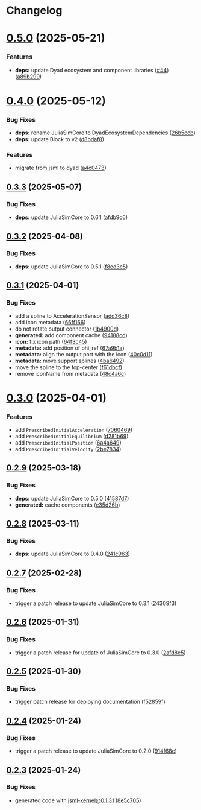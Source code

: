 # Changelog

# [0.5.0](https://github.com/JuliaComputing/RotationalComponents/compare/v0.4.0...v0.5.0) (2025-05-21)


### Features

* **deps:** update Dyad ecosystem and component libraries ([#44](https://github.com/JuliaComputing/RotationalComponents/issues/44)) ([a89b299](https://github.com/JuliaComputing/RotationalComponents/commit/a89b2993f7ec95b905f6b52646165cce4a4a3f04))

# [0.4.0](https://github.com/JuliaComputing/RotationalComponents/compare/v0.3.3...v0.4.0) (2025-05-12)


### Bug Fixes

* **deps:** rename JuliaSimCore to DyadEcosystemDependencies ([26b5ccb](https://github.com/JuliaComputing/RotationalComponents/commit/26b5ccbbb3641ebf99115b03bfbd26056ea3d50b))
* **deps:** update Block to v2 ([d8bdaf8](https://github.com/JuliaComputing/RotationalComponents/commit/d8bdaf885c3036dfa622c8bb1eae5800f80a3239))


### Features

* migrate from jsml to dyad ([a4c0473](https://github.com/JuliaComputing/RotationalComponents/commit/a4c04737772e59a5031c5809078ce785a954fc4f))

## [0.3.3](https://github.com/JuliaComputing/RotationalComponents/compare/v0.3.2...v0.3.3) (2025-05-07)


### Bug Fixes

* **deps:** update JuliaSimCore to 0.6.1 ([afdb9c6](https://github.com/JuliaComputing/RotationalComponents/commit/afdb9c6c5733754796b497744cae759e04b4f572))

## [0.3.2](https://github.com/JuliaComputing/RotationalComponents/compare/v0.3.1...v0.3.2) (2025-04-08)


### Bug Fixes

* **deps:** update JuliaSimCore to 0.5.1 ([f8ed3e5](https://github.com/JuliaComputing/RotationalComponents/commit/f8ed3e593efbc61531c6718f543f377b80b6a95e))

## [0.3.1](https://github.com/JuliaComputing/RotationalComponents/compare/v0.3.0...v0.3.1) (2025-04-01)


### Bug Fixes

* add a spline to AccelerationSensor ([add36c8](https://github.com/JuliaComputing/RotationalComponents/commit/add36c8e1eddbfdeaac7211d32f2ce56c7643767))
* add icon metadata ([66ff166](https://github.com/JuliaComputing/RotationalComponents/commit/66ff1662e71835c4dc7976aa3ad82a269c230ff4))
* do not rotate output connector ([1b4900d](https://github.com/JuliaComputing/RotationalComponents/commit/1b4900d2ff99a984bbed0deb3734392389f15edc))
* **generated:** add component cache ([94188cd](https://github.com/JuliaComputing/RotationalComponents/commit/94188cd12e950b6b3fea7565affc067a88749fe8))
* **icon:** fix icon path ([64f3c45](https://github.com/JuliaComputing/RotationalComponents/commit/64f3c4536965c5db699bb8a91d5b7aea9b59577e))
* **metadata:** add position of phi_ref ([67a9b1a](https://github.com/JuliaComputing/RotationalComponents/commit/67a9b1a6214e0ebc522dbe0c0d06480f8dcc55c5))
* **metadata:** align the output port with the icon ([40c0d11](https://github.com/JuliaComputing/RotationalComponents/commit/40c0d111f5816c972c35051e856e5dec18ea2cd1))
* **metadata:** move support splines ([4ba6492](https://github.com/JuliaComputing/RotationalComponents/commit/4ba64926230db153f241a9d64390adad69a2f7f4))
* move the spline to the top-center ([f61dbcf](https://github.com/JuliaComputing/RotationalComponents/commit/f61dbcf017ab2ee07db7a98ebf1ca56315a99c69))
* remove iconName from metadata ([48c4a6c](https://github.com/JuliaComputing/RotationalComponents/commit/48c4a6ce9b6cbc8d23399aa5e5aa5862e39dd6b1))

# [0.3.0](https://github.com/JuliaComputing/RotationalComponents/compare/v0.2.9...v0.3.0) (2025-04-01)


### Features

* add `PrescribedInitialAcceleration` ([7060469](https://github.com/JuliaComputing/RotationalComponents/commit/7060469752f64b12fc36004f123703f60e1a8e45))
* add `PrescribedInitialEquilibrium` ([d281b69](https://github.com/JuliaComputing/RotationalComponents/commit/d281b69ba5c0e2c735a2bb1a9c307aa6e74392dc))
* add `PrescribedInitialPosition` ([6a4a649](https://github.com/JuliaComputing/RotationalComponents/commit/6a4a649c1d068385c0dbf79ecc7ab2e9be3102fc))
* add `PrescribedInitialVelocity` ([2be7834](https://github.com/JuliaComputing/RotationalComponents/commit/2be7834a610fbb4af4020786e858f9cb42e56a64))

## [0.2.9](https://github.com/JuliaComputing/RotationalComponents/compare/v0.2.8...v0.2.9) (2025-03-18)


### Bug Fixes

* **deps:** update JuliaSimCore to 0.5.0 ([41587d7](https://github.com/JuliaComputing/RotationalComponents/commit/41587d7221a318887f9d05075cc16ed3c55f63c3))
* **generated:** cache components ([e35d26b](https://github.com/JuliaComputing/RotationalComponents/commit/e35d26b1f623ddb29796c2d686a05b599fdd4519))

## [0.2.8](https://github.com/JuliaComputing/RotationalComponents/compare/v0.2.7...v0.2.8) (2025-03-11)


### Bug Fixes

* **deps:** update JuliaSimCore to 0.4.0 ([241c963](https://github.com/JuliaComputing/RotationalComponents/commit/241c9634db1e58e79a2817cbaf10ed5383f7196d))

## [0.2.7](https://github.com/JuliaComputing/RotationalComponents/compare/v0.2.6...v0.2.7) (2025-02-28)


### Bug Fixes

* trigger a patch release to update JuliaSimCore to 0.3.1 ([24309f3](https://github.com/JuliaComputing/RotationalComponents/commit/24309f362328bb45226c19e86a71f499816b6a6b))

## [0.2.6](https://github.com/JuliaComputing/RotationalComponents/compare/v0.2.5...v0.2.6) (2025-01-31)


### Bug Fixes

* trigger a patch release for update of JuliaSimCore to  0.3.0 ([2afd8e5](https://github.com/JuliaComputing/RotationalComponents/commit/2afd8e50b82b0bafc62e1ceecfda8463bc0a6deb))

## [0.2.5](https://github.com/JuliaComputing/RotationalComponents/compare/v0.2.4...v0.2.5) (2025-01-30)


### Bug Fixes

* trigger patch release for deploying documentation ([f52859f](https://github.com/JuliaComputing/RotationalComponents/commit/f52859fe5138e27596d6d54f014a3471038278d4))

## [0.2.4](https://github.com/JuliaComputing/RotationalComponents/compare/v0.2.3...v0.2.4) (2025-01-24)


### Bug Fixes

* trigger a patch release to update JuliaSimCore to 0.2.0 ([914f68c](https://github.com/JuliaComputing/RotationalComponents/commit/914f68c574eb53a75ec9305e7c956a05f189d708))

## [0.2.3](https://github.com/JuliaComputing/RotationalComponents/compare/v0.2.2...v0.2.3) (2025-01-24)


### Bug Fixes

* generated code with jsml-kernel@0.1.31 ([8e5c705](https://github.com/JuliaComputing/RotationalComponents/commit/8e5c705f4af216ed4dad4e3d62d72966041235f6))
